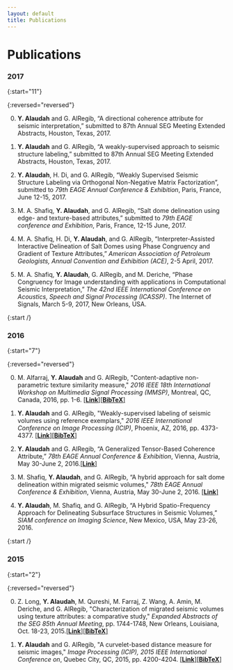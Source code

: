 ```yaml
---
layout: default
title: Publications
---
```


<h1 class="pageTitle">Publications</h1>

### 2017

{:start="11"}

{:reversed="reversed"}

0. **Y. Alaudah** and G. AlRegib, “A directional coherence attribute for seismic interpretation,” submitted to 87th Annual SEG Meeting Extended Abstracts, Houston, Texas, 2017.

0. **Y. Alaudah** and G. AlRegib, “A weakly-supervised approach to seismic structure labeling,” submitted to 87th Annual SEG Meeting Extended Abstracts, Houston, Texas, 2017.

0. **Y. Alaudah**, H. Di, and G. AlRegib, “Weakly Supervised Seismic Structure Labeling via Orthogonal Non-Negative Matrix Factorization”, submitted to *79th EAGE Annual Conference & Exhibition*, Paris, France, June 12-15, 2017.


0. M. A. Shafiq, **Y. Alaudah**, and G. AlRegib, “Salt dome delineation using edge- and texture-based attributes,” submitted to *79th EAGE conference and Exhibition*, Paris, France, 12-15 June, 2017.

0. M. A. Shafiq, H. Di, **Y. Alaudah**, and G. AlRegib, “Interpreter-Assisted Interactive Delineation of Salt Domes using Phase Congruency and Gradient of Texture Attributes,” *American Association of Petroleum Geologists, Annual Convention and Exhibition (ACE)*, 2-5 April, 2017.

0. M. A. Shafiq, **Y. Alaudah**, G. AlRegib, and M. Deriche, “Phase Congruency for Image understanding with applications in Computational Seismic Interpretation,” *The 42nd IEEE International Conference on Acoustics, Speech and Signal Processing (ICASSP)*. The Internet of Signals, March 5-9, 2017, New Orleans, USA.

{:start /}

### 2016

{:start="7"}

{:reversed="reversed"}


0. M. Alfarraj, **Y. Alaudah** and G. AlRegib, "Content-adaptive non-parametric texture similarity measure," *2016 IEEE 18th International Workshop on Multimedia Signal Processing (MMSP)*, Montreal, QC, Canada, 2016, pp. 1-6. [[**Link**]](http://ieeexplore.ieee.org/document/7813338/)[[**BibTeX**]](../assets/files/mmsp2016.bib)

0. **Y. Alaudah** and G. AlRegib, "Weakly-supervised labeling of seismic volumes using reference exemplars," *2016 IEEE International Conference on Image Processing (ICIP)*, Phoenix, AZ, 2016, pp. 4373-4377. [[**Link**]](http://ieeexplore.ieee.org/document/7533186/)[[**BibTeX**]](../assets/files/icip2016.bib)

0. **Y. Alaudah** and G. AlRegib, “A Generalized Tensor-Based Coherence Attribute,” *78th EAGE Annual Conference & Exhibition*, Vienna, Austria, May 30-June 2, 2016.[[**Link**]](http://earthdoc.eage.org/publication/publicationdetails/?publication=85573)

0. M. Shafiq, **Y. Alaudah**, and G. AlRegib, “A hybrid approach for salt dome delineation within migrated seismic volumes," *78th EAGE Annual Conference & Exhibition*, Vienna, Austria, May 30-June 2, 2016. [[**Link**]](http://earthdoc.eage.org/publication/publicationdetails/?publication=85576)


0. **Y. Alaudah**, M. Shafiq, and G. AlRegib, “A Hybrid Spatio-Frequency Approach for Delineating Subsurface Structures in Seismic Volumes,” *SIAM conference on Imaging Science*, New Mexico, USA, May 23-26, 2016.

{:start /}

### 2015

{:start="2"}

{:reversed="reversed"}

0. Z. Long, **Y. Alaudah**, M. Qureshi, M. Farraj, Z. Wang, A. Amin, M. Deriche, and G. AlRegib, "Characterization of migrated seismic volumes using texture attributes: a comparative study," *Expanded Abstracts of the SEG 85th Annual Meeting*, pp. 1744-1748, New Orleans, Louisiana, Oct. 18-23, 2015.[[**Link**]](http://dx.doi.org/10.1190/segam2015-5934664.1)[[**BibTeX**]](../assets/files/seg2015.bib)

0. **Y. Alaudah** and G. AlRegib, "A curvelet-based distance measure for seismic images," *Image Processing (ICIP), 2015 IEEE International Conference on*, Quebec City, QC, 2015, pp. 4200-4204. [[**Link**]](http://dx.doi.org/10.1109/ICIP.2015.7351597)[[**BibTeX**]](../assets/files/icip2015.bib)
